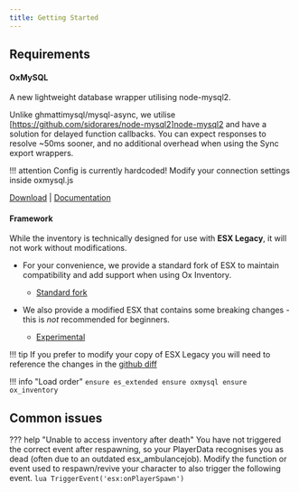 ```yaml
---
title: Getting Started
---
```


## Requirements
#### OxMySQL
A new lightweight database wrapper utilising node-mysql2.

Unlike ghmattimysql/mysql-async, we utilise [https://github.com/sidorares/node-mysql2]node-mysql2 and have a solution for delayed function callbacks. You can expect responses to resolve ~50ms sooner, and no additional overhead when using the Sync export wrappers.

!!! attention
	Config is currently hardcoded! Modify your connection settings inside oxmysql.js

[Download](https://github.com/overextended/oxmysql) | [Documentation](https://overextended.github.io/oxmysql)

#### Framework
While the inventory is technically designed for use with **ESX Legacy**, it will not work without modifications.

- For your convenience, we provide a standard fork of ESX to maintain compatibility and add support when using Ox Inventory.
	- [Standard fork](https://github.com/overextended/es_extended)

- We also provide a modified ESX that contains some breaking changes - this is _not_ recommended for beginners.
	- [Experimental](https://github.com/overextended/es_extended/tree/ox)



!!! tip
	If you prefer to modify your copy of ESX Legacy you will need to reference the changes in the [github diff](https://github.com/overextended/es_extended/commit/c232ff157e219c111e7b484af2375a2859ac331d)


!!! info "Load order"
	```
	ensure es_extended
	ensure oxmysql
	ensure ox_inventory
	```



## Common issues
??? help "Unable to access inventory after death"
	You have not triggered the correct event after respawning, so your PlayerData recognises you as dead (often due to an outdated esx_ambulancejob).
	Modify the function or event used to respawn/revive your character to also trigger the following event.
	```lua
	TriggerEvent('esx:onPlayerSpawn')
	```